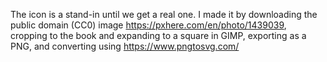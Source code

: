 The icon is a stand-in until we get a real one. I made it by downloading the public domain (CC0) image https://pxhere.com/en/photo/1439039, cropping to the book and expanding to a square in GIMP, exporting as a PNG, and converting using https://www.pngtosvg.com/
